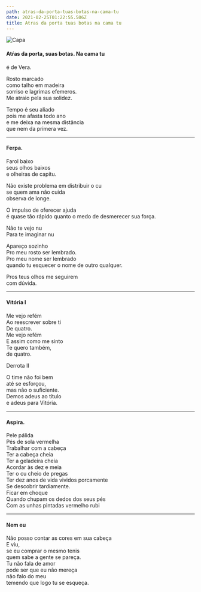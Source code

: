 ```yaml
---
path: atras-da-porta-tuas-botas-na-cama-tu
date: 2021-02-25T01:22:55.506Z
title: Atras da porta tuas botas na cama tu
---
```

![Capa](/../assets/atras.jpeg "Capa atras")


#### Atŕas da porta, suas botas. Na cama tu

é de Vera.  

Rosto marcado  
como talho em madeira  
sorriso e lagrimas efemeros.  
Me atraio pela sua solidez.  

Tempo é seu aliado  
pois me afasta todo ano  
e me deixa na mesma distância  
que nem da primera vez.  

-----

#### Ferpa.

Farol baixo  
seus olhos baixos  
e olheiras de capitu.  

Não existe problema em distribuir o cu  
se quem ama não cuida  
observa de longe.  

O impulso de oferecer ajuda  
é quase tão rápido quanto o medo de desmerecer sua força.  

Não te vejo nu  
Para te imaginar nu  

Apareço sozinho  
Pro meu rosto ser lembrado.  
Pro meu nome ser lembrado  
quando tu esquecer o nome de outro qualquer.  

Pros teus olhos me seguirem  
com dúvida.  

-----

#### Vitória I

Me vejo refém  
Ao reescrever sobre ti  
De quatro.  
Me vejo refém  
E assim como me sinto  
Te quero também,  
de quatro.  

Derrota II  

O time não foi bem  
até se esforçou,  
mas não o suficiente.  
Demos adeus ao título  
e adeus para Vitória.  

-----

#### Aspira.

Pele pálida  
Pés de sola vermelha  
Trabalhar com a cabeça   
Ter a cabeça cheia  
Ter a geladeira cheia  
Acordar às dez e meia  
Ter o cu cheio de pregas  
Ter dez anos de vida vividos porcamente  
Se descobrir tardiamente.  
Ficar em choque  
Quando chupam os dedos dos seus pés  
Com as unhas pintadas vermelho rubi  

-----

#### Nem eu

Não posso contar as cores em sua cabeça  
E viu,  
se eu comprar o mesmo tenis  
quem sabe a gente se pareça.  
Tu não fala de amor  
pode ser que eu não mereça  
não falo do meu  
temendo que logo tu se esqueça.  